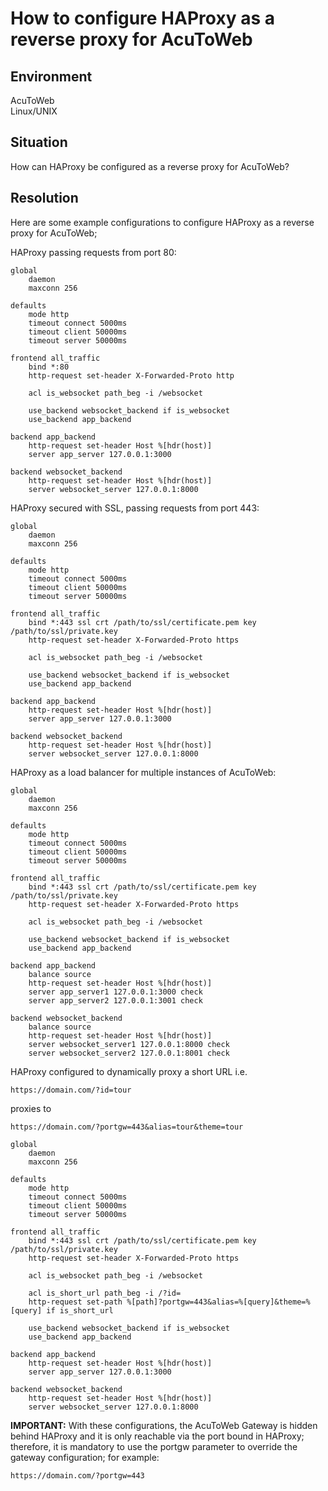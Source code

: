 # How to configure HAProxy as a reverse proxy for AcuToWeb
## Environment
AcuToWeb    
Linux/UNIX  

## Situation
How can HAProxy be configured as a reverse proxy for AcuToWeb?  

## Resolution
Here are some example configurations to configure HAProxy as a reverse proxy for AcuToWeb;

HAProxy passing requests from port 80:  
```
global
    daemon
    maxconn 256

defaults
    mode http
    timeout connect 5000ms
    timeout client 50000ms
    timeout server 50000ms

frontend all_traffic
    bind *:80
    http-request set-header X-Forwarded-Proto http
    
    acl is_websocket path_beg -i /websocket
    
    use_backend websocket_backend if is_websocket
    use_backend app_backend

backend app_backend
    http-request set-header Host %[hdr(host)]
    server app_server 127.0.0.1:3000

backend websocket_backend
    http-request set-header Host %[hdr(host)]
    server websocket_server 127.0.0.1:8000
```

HAProxy secured with SSL, passing requests from port 443: 
```
global
    daemon
    maxconn 256

defaults
    mode http
    timeout connect 5000ms
    timeout client 50000ms
    timeout server 50000ms

frontend all_traffic
    bind *:443 ssl crt /path/to/ssl/certificate.pem key /path/to/ssl/private.key
    http-request set-header X-Forwarded-Proto https
    
    acl is_websocket path_beg -i /websocket
    
    use_backend websocket_backend if is_websocket
    use_backend app_backend

backend app_backend
    http-request set-header Host %[hdr(host)]
    server app_server 127.0.0.1:3000

backend websocket_backend
    http-request set-header Host %[hdr(host)]
    server websocket_server 127.0.0.1:8000
```

HAProxy as a load balancer for multiple instances of AcuToWeb:
```
global
    daemon
    maxconn 256

defaults
    mode http
    timeout connect 5000ms
    timeout client 50000ms
    timeout server 50000ms

frontend all_traffic
    bind *:443 ssl crt /path/to/ssl/certificate.pem key /path/to/ssl/private.key
    http-request set-header X-Forwarded-Proto https
    
    acl is_websocket path_beg -i /websocket
    
    use_backend websocket_backend if is_websocket
    use_backend app_backend

backend app_backend
    balance source
    http-request set-header Host %[hdr(host)]
    server app_server1 127.0.0.1:3000 check
    server app_server2 127.0.0.1:3001 check

backend websocket_backend
    balance source
    http-request set-header Host %[hdr(host)]
    server websocket_server1 127.0.0.1:8000 check
    server websocket_server2 127.0.0.1:8001 check
```

HAProxy configured to dynamically proxy a short URL i.e.  
```
https://domain.com/?id=tour  
```
proxies to  
```
https://domain.com/?portgw=443&alias=tour&theme=tour  
```
```
global
    daemon
    maxconn 256

defaults
    mode http
    timeout connect 5000ms
    timeout client 50000ms
    timeout server 50000ms

frontend all_traffic
    bind *:443 ssl crt /path/to/ssl/certificate.pem key /path/to/ssl/private.key
    http-request set-header X-Forwarded-Proto https
    
    acl is_websocket path_beg -i /websocket
    
    acl is_short_url path_beg -i /?id=
    http-request set-path %[path]?portgw=443&alias=%[query]&theme=%[query] if is_short_url
    
    use_backend websocket_backend if is_websocket
    use_backend app_backend

backend app_backend
    http-request set-header Host %[hdr(host)]
    server app_server 127.0.0.1:3000

backend websocket_backend
    http-request set-header Host %[hdr(host)]
    server websocket_server 127.0.0.1:8000
```

**IMPORTANT:** With these configurations, the AcuToWeb Gateway is hidden behind HAProxy and it is only reachable via the port bound in HAProxy; therefore, it is mandatory to use the portgw parameter to override the gateway configuration; for example:  

```
https://domain.com/?portgw=443
```